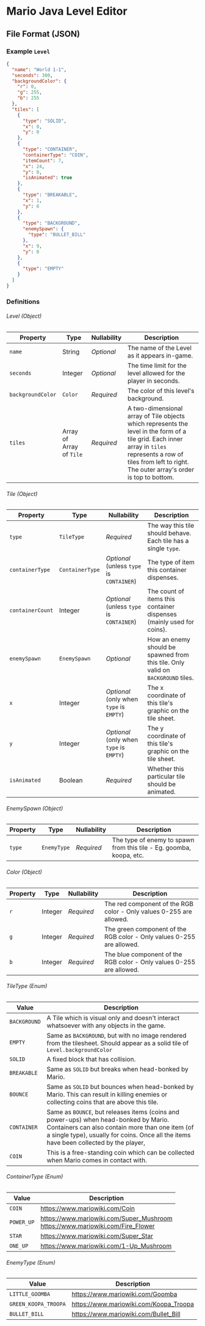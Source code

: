 # Mario Java Level Editor

## File Format (JSON)
### Example `Level`
```json
{
  "name": "World 1-1",
  "seconds": 300,
  "backgroundColor": {
    "r": 0,
    "g": 255,
    "b": 255
  },
  "tiles": [
    {
      "type": "SOLID",
      "x": 0,
      "y": 0
    },
    {
      "type": "CONTAINER",
      "containerType": "COIN",
      "itemCount": 7,
      "x": 24,
      "y": 0,
      "isAnimated": true
    },
    {
      "type": "BREAKABLE",
      "x": 1,
      "y": 6
    },
    {
      "type": "BACKGROUND",
      "enemySpawn": {
        "type": "BULLET_BILL"
      },
      "x": 9,
      "y": 0
    },
    {
      "type": "EMPTY"
    }
  ]
}
```

### Definitions

###### Level (Object)
| Property | Type | Nullability | Description |
| -------- | ---- | ----------- | ----------- |
| `name` | String |  _Optional_ | The name of the Level as it appears in-game. |
| `seconds` | Integer | _Optional_ | The time limit for the level allowed for the player in seconds. |
| `backgroundColor` | `Color` | _Required_ | The color of this level's background. |
| `tiles` | Array of Array of `Tile` | _Required_ | A two-dimensional array of Tile objects which represents the level in the form of a tile grid. Each inner array in `tiles` represents a row of tiles from left to right. The outer array's order is top to bottom. |

###### Tile (Object)
| Property | Type | Nullability | Description |
| -------- | ---- | ----------- | ----------- |
| `type` | `TileType` | _Required_ | The way this tile should behave. Each tile has a single `type`. |
| `containerType` | `ContainerType` | _Optional_ (unless `type` is `CONTAINER`) | The type of item this container dispenses. |
| `containerCount`| Integer | _Optional_ (unless `type` is `CONTAINER`) | The count of items this container dispenses (mainly used for coins). |
| `enemySpawn` | `EnemySpawn` | _Optional_ | How an enemy should be spawned from this tile. Only valid on `BACKGROUND` tiles. | 
| `x` | Integer | _Optional_ (only when `type` is `EMPTY`) | The x coordinate of this tile's graphic on the tile sheet. |
| `y` | Integer | _Optional_ (only when `type` is `EMPTY`) | The y coordinate of this tile's graphic on the tile sheet. |
| `isAnimated` | Boolean | _Required_ | Whether this particular tile should be animated. |

###### EnemySpawn (Object)
| Property | Type | Nullability | Description |
| -------- | ---- | ----------- | ----------- |
| `type` | `EnemyType` | _Required_ | The type of enemy to spawn from this tile - Eg. goomba, koopa, etc. |

###### Color (Object)
| Property | Type | Nullability | Description |
| -------- | ---- | ----------- | ----------- |
| `r` | Integer | _Required_ | The red component of the RGB color - Only values 0-255 are allowed. |
| `g` | Integer | _Required_ | The green component of the RGB color - Only values 0-255 are allowed. |
| `b` | Integer | _Required_ | The blue component of the RGB color - Only values 0-255 are allowed. |

###### TileType (Enum)
| Value | Description |
| ----- | ----------- |
| `BACKGROUND` | A Tile which is visual only and doesn't interact whatsoever with any objects in the game. | 
| `EMPTY` | Same as `BACKGROUND`, but with no image rendered from the tilesheet. Should appear as a solid tile of `Level.backgroundColor` |
| `SOLID` | A fixed block that has collision. | 
| `BREAKABLE` | Same as `SOLID` but breaks when head-bonked by Mario. |
| `BOUNCE` | Same as `SOLID` but bounces when head-bonked by Mario. This can result in killing enemies or collecting coins that are above this tile. |
| `CONTAINER` | Same as `BOUNCE`, but releases items (coins and power-ups) when head-bonked by Mario. Containers can also contain more than one item (of a single type), usually for coins. Once all the items have been collected by the player, | the container will chang| it's appearance and become solid. |
| `COIN` | This is a free-standing coin which can be collected when Mario comes in contact with. |

###### ContainerType (Enum)
| Value | Description |
| ----- | ----------- |
| `COIN` | https://www.mariowiki.com/Coin |
| `POWER_UP` | https://www.mariowiki.com/Super_Mushroom </br> https://www.mariowiki.com/Fire_Flower |
| `STAR` | https://www.mariowiki.com/Super_Star |
| `ONE_UP` | https://www.mariowiki.com/1-Up_Mushroom |

###### EnemyType (Enum)
| Value | Description |
| ----- | ----------- |
| `LITTLE_GOOMBA` | https://www.mariowiki.com/Goomba |
| `GREEN_KOOPA_TROOPA` | https://www.mariowiki.com/Koopa_Troopa |
| `BULLET_BILL` | https://www.mariowiki.com/Bullet_Bill |